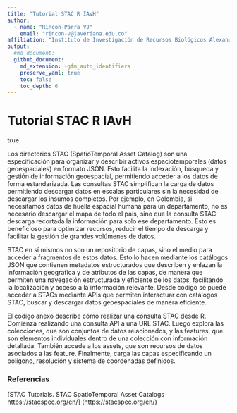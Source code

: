 ```yaml
---
title: "Tutorial STAC R IAvH"
author: 
  - name: "Rincon-Parra VJ"
    email: "rincon-v@javeriana.edu.co"
affiliation: "Instituto de Investigación de Recursos Biológicos Alexander von Humboldt - IAvH"
output: 
  #md_document:
  github_document:
    md_extension: +gfm_auto_identifiers
    preserve_yaml: true
    toc: false
    toc_depth: 6
---
```


Tutorial STAC R IAvH
================
true

Los directorios STAC (SpatioTemporal Asset Catalog) son una
especificación para organizar y describir activos espaciotemporales
(datos geoespaciales) en formato JSON. Esto facilita la indexación,
búsqueda y gestión de información geoespacial, permitiendo acceder a los
datos de forma estandarizada. Las consultas STAC simplifican la carga de
datos permitiendo descargar datos en escalas particulares sin la
necesidad de descargar los insumos completos. Por ejemplo, en Colombia,
si necesitamos datos de huella espacial humana para un departamento, no
es necesario descargar el mapa de todo el país, sino que la consulta
STAC descarga recortada la información para solo ese departamento. Esto
es beneficioso para optimizar recursos, reducir el tiempo de descarga y
facilitar la gestión de grandes volúmenes de datos.

STAC en sí mismos no son un repositorio de capas, sino el medio para
acceder a fragmentos de estos datos. Esto lo hacen mediante los
catálogos JSON que contienen metadatos estructurados que describen y
enlazan la información geografica y de atributos de las capas, de manera
que permiten una navegación estructurada y eficiente de los datos,
facilitando la localización y acceso a la información relevante. Desde
código se puede acceder a STACs mediante APIs que permiten interactuar
con catálogos STAC, buscar y descargar datos geoespaciales de manera
eficiente.

El código anexo describe cómo realizar una consulta STAC desde R.
Comienza realizando una consulta API a una URL STAC. Luego explora las
colecciones, que son conjuntos de datos relacionados, y las features,
que son elementos individuales dentro de una colección con información
detallada. También accede a los assets, que son recursos de datos
asociados a las feature. Finalmente, carga las capas especificando un
polígono, resolución y sistema de coordenadas definidos.

### Referencias

\[STAC Tutorials. STAC SpatioTemporal Asset Catalogs
<https://stacspec.org/en/>\] (<https://stacspec.org/en/>)
